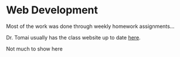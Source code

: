 # Web Development
Most of the work was done through weekly homework assignments... 

Dr. Tomai usually has the class website up to date [here](https://faculty.utrgv.edu/emmett.tomai/courses/3342/index.html).

Not much to show here
